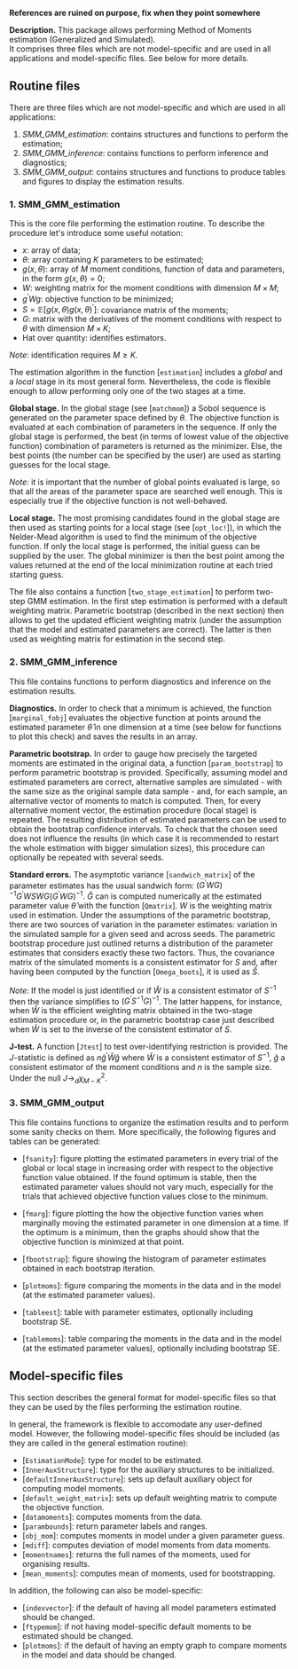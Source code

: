 __References are ruined on purpose, fix when they point somewhere__

__Description.__ This package allows performing Method of Moments estimation (Generalized and Simulated).  
It comprises three files which are not model-specific and are used in all applications and model-specific files. See below for more details.

## Routine files
There are three files which are not model-specific and which are used in all applications:
1. _SMM_GMM_estimation_: contains structures and functions to perform the estimation;
2. _SMM_GMM_inference_: contains functions to perform inference and diagnostics;
3. _SMM_GMM_output_: contains structures and functions to produce tables and figures to display the estimation results.

### 1. SMM_GMM_estimation

This is the core file performing the estimation routine. To describe the procedure let's introduce some useful notation:
- $x$: array of data; 
- $\theta$: array containing $K$ parameters to be estimated;
- $g(x, \theta)$: array of $M$ moment conditions, function of data and parameters, in the form $g(x, \theta)=0$;
- $W$: weighting matrix for the moment conditions with dimension $M \times M$; 
- $g^{\prime}Wg$: objective function to be minimized;
- $S=\mathbb{E}[g(x, \theta)g(x, \theta)^{\prime}]$: covariance matrix of the moments;
- $G$: matrix with the derivatives of the moment conditions with respect to $\theta$ with dimension $M \times K$;
- Hat over quantity: identifies estimators.

_Note_: identification requires $M \geq K$.

The estimation algorithm in the function [`estimation`] includes a _global_ and a _local_ stage in its most general form. Nevertheless, the code is flexible enough to allow performing only one of the two stages at a time. 

__Global stage.__ In the global stage (see [`matchmom`]) a Sobol sequence is generated on the parameter space defined by $\theta$. The objective function is evaluated at each combination of parameters in the sequence. If only the global stage is performed, the best (in terms of lowest value of the objective function) combination of parameters is returned as the minimizer. Else, the best points (the number can be specified by the user) are used as starting guesses for the local stage. 

_Note_: it is important that the number of global points evaluated is large, so that all the areas of the parameter space are searched well enough. This is especially true if the objective function is not well-behaved.

__Local stage.__ The most promising candidates found in the global stage are then used as starting points for a local stage (see [`opt_loc!`]), in which the Nelder-Mead algorithm is used to find the minimum of the objective function. If only the local stage is performed, the initial guess can be supplied by the user. The global minimizer is then the best point among the values returned at the end of the local minimization routine at each tried starting guess.     

The file also contains a function [`two_stage_estimation`] to perform two-step GMM estimation. In the first step estimation is performed with a default weighting matrix. Parametric bootstrap (described in the next section) then allows to get the updated efficient weighting matrix (under the assumption that the model and estimated parameters are correct). The latter is then used as weighting matrix for estimation in the second step.

### 2. SMM_GMM_inference

This file contains functions to perform diagnostics and inference on the estimation results. 

__Diagnostics.__ In order to check that a minimum is achieved, the function [`marginal_fobj`] evaluates the objective function at points around the estimated parameter $\hat{\theta}$ in one dimension at a time (see below for functions to plot this check) and saves the results in an array.

__Parametric bootstrap.__ In order to gauge how precisely the targeted moments are estimated in the original data, a function [`param_bootstrap`] to perform parametric bootstrap is provided. Specifically, assuming model and estimated parameters are correct, alternative samples are simulated - with the same size as the original sample data sample - and, for each sample, an alternative vector of moments to match is computed. Then, for every alternative moment vector, the estimation procedure (local stage) is repeated. The resulting distribution of estimated parameters can be used to obtain the bootstrap confidence intervals. To check that the chosen seed does not influence the results (in which case it is recommended to restart the whole estimation with bigger simulation sizes), this procedure can optionally be repeated with several seeds.

__Standard errors.__ The asymptotic variance [`sandwich_matrix`] of the parameter estimates has the usual sandwich form: $(G^\prime W G)^{-1} G^\prime W S W G(G^\prime W G)^{-1}$. $\hat{G}$ can is computed numerically at the estimated parameter value $\hat{\theta}$ with the function [`Qmatrix`]. $W$ is the weighting matrix used in estimation. Under the assumptions of the parametric bootstrap, there are two sources of variation in the parameter estimates: variation in the simulated sample for a given seed and across seeds. The parametric bootstrap procedure just outlined returns a distribution of the parameter estimates that considers exactly these two factors. Thus, the covariance matrix of the simulated moments is a consistent estimator for $S$ and, after having been computed by the function [`Omega_boots`], it is used as $\hat{S}$. 

_Note_: If the model is just identified or if $\hat{W}$ is a consistent estimator of $S^{-1}$ then the variance simplifies to $(G^\prime S^{-1} G)^{-1}$. The latter happens, for instance, when $\hat{W}$ is the efficient weighting matrix obtained in the two-stage estimation procedure or, in the parametric bootstrap case just described when $\hat{W}$ is set to the inverse of the consistent estimator of $S$.  

__J-test.__ A function [`Jtest`] to test over-identifying restriction is provided. The $J$-statistic is defined as $n\hat{g}^{\prime}\hat{W}\hat{g}$ where $\hat{W}$ is a consistent estimator of $S^{-1}$, $\hat{g}$ a consistent estimator of the moment conditions and $n$ is the sample size. Under the null $J \rightarrow_{d} \chi^2_{M-K}$.  

### 3. SMM_GMM_output

This file contains functions to organize the estimation results and to perform some sanity checks on them. More specifically, the following figures and tables can be generated: 

* [`fsanity`]: figure plotting the estimated parameters in every trial of the global or local stage in increasing order with respect to the objective function value obtained. If the found optimum is stable, then the estimated parameter values should not vary much, especially for the trials that achieved objective function values close to the minimum.

* [`fmarg`]: figure plotting the how the objective function varies when marginally moving the estimated parameter in one dimension at a time. If the optimum is a minimum, then the graphs should show that the objective function is minimized at that point.

* [`fbootstrap`]: figure showing the histogram of parameter estimates obtained in each bootstrap iteration. 

* [`plotmoms`]: figure comparing the moments in the data and in the model (at the estimated parameter values). 

* [`tableest`]: table with parameter estimates, optionally including bootstrap SE.

* [`tablemoms`]: table comparing the moments in the data and in the model (at the estimated parameter values), optionally including bootstrap SE.

## Model-specific files
This section describes the general format for model-specific files so that they can be used by the files performing the estimation routine. 

In general, the framework is flexible to accomodate any user-defined model. However, the following model-specific files should be included (as they are called in the general estimation routine):

* [`EstimationMode`]: type for model to be estimated.
* [`InnerAuxStructure`]: type for the auxiliary structures to be initialized.
* [`defaultInnerAuxStructure`]: sets up default auxiliary object for computing model moments.
* [`default_weight_matrix`]: sets up default weighting matrix to compute the objective function.
* [`datamoments`]: computes moments from the data.
* [`parambounds`]: return parameter labels and ranges.
* [`obj_mom`]: computes moments in model under a given parameter guess.
* [`mdiff`]: computes deviation of model moments from data moments.
* [`momentnames`]: returns the full names of the moments, used for organising results.
* [`mean_moments`]: computes mean of moments, used for bootstrapping.

In addition, the following can also be model-specific:
* [`indexvector`]: if the default of having all model parameters estimated should be changed.
* [`ftypemom`]: if not having model-specific default moments to be estimated should be changed.
* [`plotmoms`]: if the default of having an empty graph to compare moments in the model and data should be changed.

